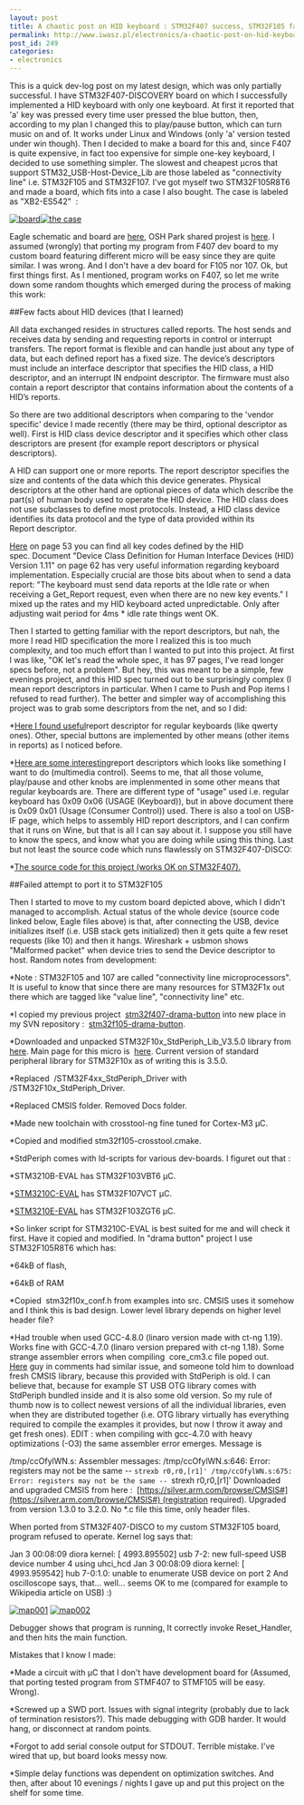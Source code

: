 ```yaml
---
layout: post
title: A chaotic post on HID keyboard : STM32F407 success, STM32F105 fail
permalink: http://www.iwasz.pl/electronics/a-chaotic-post-on-hid-keyboard-stm32f407-success-stm32f105-fail/index.html
post_id: 249
categories: 
- electronics
---
```


This is a quick dev-log post on my latest design, which was only partially successful. I have STM32F407-DISCOVERY board on which I successfully implemented a HID keyboard with only one keyboard. At first it reported that 'a' key was pressed every time user pressed the blue button, then, according to my plan I changed this to play/pause button, which can turn music on and of. It works under Linux and Windows (only 'a' version tested under win though). Then I decided to make a board for this and, since F407 is quite expensive, in fact too expensive for simple one-key keyboard, I decided to use something simpler. The slowest and cheapest µcros that support STM32_USB-Host-Device_Lib are those labeled as "connectivity line" i.e. STM32F105 and STM32F107. I've got myself two STM32F105R8T6 and made a board, which fits into a case I also bought. The case is labeled as "XB2-ES542"  :


[![board](http://www.iwasz.pl/wp-content/uploads/2014/01/board-300x129.png)](http://www.iwasz.pl/wp-content/uploads/2014/01/board.png)[![the case](http://www.iwasz.pl/wp-content/uploads/2014/01/3729255047-300x168.jpg)](http://www.iwasz.pl/wp-content/uploads/2014/01/3729255047.jpg)

Eagle schematic and board are 
[here](https://code.google.com/p/iwasz-sandbox/source/browse/#svn%2Ftrunk%2Fstm32f105-drama-button%2Fboard), OSH Park shared projest is 
[here](http://oshpark.com/orders/new/ZLB4alej). I assumed (wrongly) that porting my program from F407 dev board to my custom board featuring different micro will be easy since they are quite similar. I was wrong. And I don't have a dev board for F105 nor 107. Ok, but first things first. As I mentioned, program works on F407, so let me write down some random thoughts which emerged during the process of making this work:

##Few facts about HID devices (that I learned)

All data exchanged resides in structures called reports. The host sends and receives data by sending and requesting reports in control or interrupt transfers. The report format is flexible and can handle just about any type of data, but each defined report has a fixed size. The device’s descriptors must include an interface descriptor that specifies the HID class, a HID descriptor, and an interrupt IN endpoint descriptor. The firmware must also contain a report descriptor that contains information about the contents of a HID’s reports.

So there are two additional descriptors when comparing to the 'vendor specific' device I made recently (there may be third, optional descriptor as well). First is HID class device descriptor and it specifies which other class descriptors are present (for example report descriptors or physical descriptors).

A HID can support one or more reports. The report descriptor specifies the size and contents of the data which this device generates. Physical descriptors at the other hand are optional pieces of data which describe the part(s) of human body used to operate the HID device. The HID class does not use subclasses to define most protocols. Instead, a HID class device identifies its data protocol and the type of data provided within its Report descriptor.


[Here](http://www.usb.org/developers/devclass_docs/Hut1_11.pdf) on page 53 you can find all key codes defined by the HID spec. Document "Device Class Definition for Human Interface Devices (HID) Version 1.11" on page 62 has very useful information regarding keyboard implementation. Especially crucial are those bits about when to send a data report: "The keyboard must send data reports at the Idle rate or when receiving a Get_Report request, even when there are no new key events." I mixed up the rates and my HID keyboard acted unpredictable. Only after adjusting wait period for 4ms * idle rate things went OK.


Then I started to getting familiar with the report descriptors, but nah, the more I read HID specification the more I realized this is too much complexity, and too much effort than I wanted to put into this project. At first I was like, "OK let's read the whole spec, it has 97 pages, I've read longer specs before, not a problem". But hey, this was meant to be a simple, few evenings project, and this HID spec turned out to be surprisingly complex (I mean report descriptors in particular. When I came to Push and Pop items I refused to read further). The better and simpler way of accomplishing this project was to grab some descriptors from the net, and so I did:

*[Here I found useful](http://www.obdev.at/products/vusb/hidkeys.html)report descriptor for regular keyboards (like qwerty ones). Other, special buttons are implemented by other means (other items in reports) as I noticed before.

	
*[Here are some interesting](http://www.tretec.it/public/webroot/media/PSE/090224_USB_HID.pdf)report descriptors which looks like something I want to do (multimedia control). Seems to me, that all those volume, play/pause and other knobs are implenmented in some other means that regular keyboards are. There are different type of "usage" used i.e. regular keyboard has 0x09 0x06 (USAGE (Keyboard)), but in above document there is 0x09 0x01 (Usage (Consumer Control)) used.
There is also a tool on USB-IF page, which helps to assembly HID report descriptors, and I can confirm that it runs on Wine, but that is all I can say about it. I suppose you still have to know the specs, and know what you are doing while using this thing. Last but not least the source code which runs flawlessly on STM32F407-DISCO:

*[The source code for this project (works OK on STM32F407).](https://code.google.com/p/iwasz-sandbox/source/browse/#svn%2Ftrunk%2Fstm32f407-drama-button)

##Failed attempt to port it to STM32F105

Then I started to move to my custom board depicted above, which I didn't managed to accomplish. Actual status of the whole device (source code linked below, Eagle files above) is that, after connecting the USB, device initializes itself (i.e. USB stack gets initialized) then it gets quite a few reset requests (like 10) and then it hangs. Wireshark + usbmon shows "Malformed packet" when device tries to send the Device descriptor to host. Random notes from development:

*Note : STM32F105 and 107 are called "connectivity line microprocessors". It is useful to know that since there are many resources for STM32F1x out there which are tagged like "value line", "connectivity line" etc.

	
*I copied my previous project 
[stm32f407-drama-button](https://code.google.com/p/iwasz-sandbox/source/browse/#svn%2Ftrunk%2Fstm32f407-drama-button) into new place in my SVN repository : 
[stm32f105-drama-button](https://code.google.com/p/iwasz-sandbox/source/browse/#svn%2Ftrunk%2Fstm32f105-drama-button).

	
*Downloaded and unpacked STM32F10x_StdPeriph_Lib_V3.5.0 library from 
[here](http://www.st.com/web/catalog/tools/FM147/CL1794/SC961/SS1743/PF257890). Main page for this micro is 
[here](http://www.st.com/web/catalog/mmc/FM141/SC1169/SS1031/LN1564). Current version of standard peripheral library for STM32F10x as of writing this is 3.5.0.

	
*Replaced 
/STM32F4xx_StdPeriph_Driver with 
/STM32F10x_StdPeriph_Driver.

	
*Replaced CMSIS folder. Removed Docs folder.

	
*Made new toolchain with crosstool-ng fine tuned for Cortex-M3 µC.

	
*Copied and modified stm32f105-crosstool.cmake.

	
*StdPeriph comes with ld-scripts for various dev-boards. I figuret out that :

*STM3210B-EVAL has STM32F103VBT6 µC.

	
*[STM3210C-EVAL](http://www.st.com/st-web-ui/static/active/en/resource/technical/document/user_manual/CD00212441.pdf) has STM32F107VCT µC.

	
*[STM3210E-EVAL](http://www.st.com/st-web-ui/static/active/en/resource/technical/document/user_manual/CD00178166.pdf) has STM32F103ZGT6 µC.

*So linker script for STM3210C-EVAL is best suited for me and will check it first. Have it copied and modified. In "drama button" project I use STM32F105R8T6 which has:

*64kB of flash,

	
*64kB of RAM

*Copied 
stm32f10x_conf.h from examples into src. CMSIS uses it somehow and I think this is bad design. Lower level library depends on higher level header file?

	
*Had trouble when used GCC-4.8.0 (linaro version made with ct-ng 1.19). Works fine with GCC-4.7.0 (linaro version prepared with ct-ng 1.18). Some strange assembler errors when compiling 
core_cm3.c file poped out. 
[Here](http://www.embedds.com/st32mvldiscovery-project-template-for-gcc/#comment-54664) guy in comments had similar issue, and someone told him to download fresh CMSIS library, because this provided with StdPeriph is old. I can believe that, because for example ST USB OTG library comes with StdPeriph bundled inside and it is also some old version. So my rule of thumb now is to collect newest versions of all the individual libraries, even when they are distributed together (i.e. OTG library virtually has everything required to compile the examples it provides, but now I throw it away and get fresh ones).
EDIT : when compiling with gcc-4.7.0 with heavy optimizations (-O3) the same assembler error emerges. Message is

/tmp/ccOfylWN.s: Assembler messages:
/tmp/ccOfylWN.s:646: Error: registers may not be the same -- `strexb r0,r0,[r1]'
/tmp/ccOfylWN.s:675: Error: registers may not be the same -- `strexh r0,r0,[r1]'
Downloaded and upgraded CMSIS from here : 
[https://silver.arm.com/browse/CMSIS#](https://silver.arm.com/browse/CMSIS#) (registration required). Upgraded from version 1.3.0 to 3.2.0. No *.c file this time, only header files.

When ported from STM32F407-DISCO to my custom STM32F105 board, program refused to operate. Kernel log says that:

Jan  3 00:08:09 diora kernel: [ 4993.895502] usb 7-2: new full-speed USB device number 4 using uhci_hcd
Jan  3 00:08:09 diora kernel: [ 4993.959542] hub 7-0:1.0: unable to enumerate USB device on port 2
And oscilloscope says, that... well... seems OK to me (compared for example to Wikipedia article on USB) :)


[![map001](http://www.iwasz.pl/wp-content/uploads/2014/01/map001-300x180.png)](http://www.iwasz.pl/wp-content/uploads/2014/01/map001.png) 
[![map002](http://www.iwasz.pl/wp-content/uploads/2014/01/map002-300x180.png)](http://www.iwasz.pl/wp-content/uploads/2014/01/map002.png)

Debugger shows that program is running, It correctly invoke Reset_Handler, and then hits the main function.

Mistakes that I know I made:

*Made a circuit with µC that I don't have development board for (Assumed, that porting tested program from STMF407 to STMF105 will be easy. Wrong).

	
*Screwed up a SWD port. Issues with signal integrity (probably due to lack of termination resistors?). This made debugging with GDB harder. It would hang, or disconnect at random points.

	
*Forgot to add serial console output for STDOUT. Terrible mistake. I've wired that up, but board looks messy now.

	
*Simple delay functions was dependent on optimization switches.
And then, after about 10 evenings / nights I gave up and put this project on the shelf for some time.